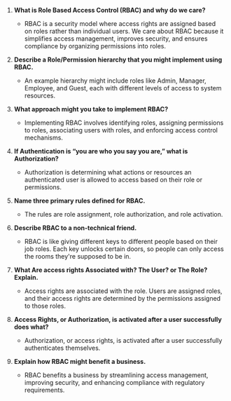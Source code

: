 1. **What is Role Based Access Control (RBAC) and why do we care?**
    - RBAC is a security model where access rights are assigned based on roles rather than individual users. We care about RBAC because it simplifies access management, improves security, and ensures compliance by organizing permissions into roles.

2. **Describe a Role/Permission hierarchy that you might implement using RBAC.**
    - An example hierarchy might include roles like Admin, Manager, Employee, and Guest, each with different levels of access to system resources.

3. **What approach might you take to implement RBAC?**
    - Implementing RBAC involves identifying roles, assigning permissions to roles, associating users with roles, and enforcing access control mechanisms.

4. **If Authentication is “you are who you say you are,” what is Authorization?**
    - Authorization is determining what actions or resources an authenticated user is allowed to access based on their role or permissions.

5. **Name three primary rules defined for RBAC.**
    - The rules are role assignment, role authorization, and role activation.

6. **Describe RBAC to a non-technical friend.**
    - RBAC is like giving different keys to different people based on their job roles. Each key unlocks certain doors, so people can only access the rooms they're supposed to be in.

7. **What Are access rights Associated with? The User? or The Role? Explain.**
    - Access rights are associated with the role. Users are assigned roles, and their access rights are determined by the permissions assigned to those roles.

8. **Access Rights, or Authorization, is activated after a user successfully does what?**
    - Authorization, or access rights, is activated after a user successfully authenticates themselves.

9. **Explain how RBAC might benefit a business.**
    - RBAC benefits a business by streamlining access management, improving security, and enhancing compliance with regulatory requirements.